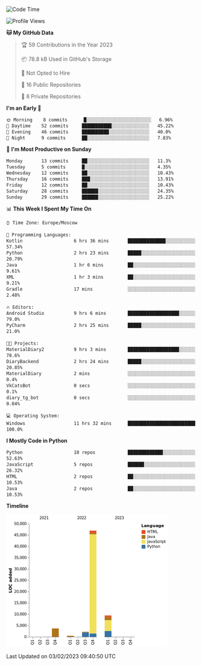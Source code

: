 <!--START_SECTION:waka-->
![Code Time](http://img.shields.io/badge/Code%20Time-14%20hrs%2015%20mins-blue)

![Profile Views](http://img.shields.io/badge/Profile%20Views-72-blue)

**🐱 My GitHub Data** 

> 🏆 59 Contributions in the Year 2023
 > 
> 📦 78.8 kB Used in GitHub's Storage 
 > 
> 🚫 Not Opted to Hire
 > 
> 📜 16 Public Repositories 
 > 
> 🔑 8 Private Repositories  
 > 
**I'm an Early 🐤** 

```text
🌞 Morning    8 commits      █░░░░░░░░░░░░░░░░░░░░░░░░   6.96% 
🌆 Daytime    52 commits     ███████████░░░░░░░░░░░░░░   45.22% 
🌃 Evening    46 commits     ██████████░░░░░░░░░░░░░░░   40.0% 
🌙 Night      9 commits      ██░░░░░░░░░░░░░░░░░░░░░░░   7.83%

```
📅 **I'm Most Productive on Sunday** 

```text
Monday       13 commits     ██░░░░░░░░░░░░░░░░░░░░░░░   11.3% 
Tuesday      5 commits      █░░░░░░░░░░░░░░░░░░░░░░░░   4.35% 
Wednesday    12 commits     ██░░░░░░░░░░░░░░░░░░░░░░░   10.43% 
Thursday     16 commits     ███░░░░░░░░░░░░░░░░░░░░░░   13.91% 
Friday       12 commits     ██░░░░░░░░░░░░░░░░░░░░░░░   10.43% 
Saturday     28 commits     ██████░░░░░░░░░░░░░░░░░░░   24.35% 
Sunday       29 commits     ██████░░░░░░░░░░░░░░░░░░░   25.22%

```


📊 **This Week I Spent My Time On** 

```text
⌚︎ Time Zone: Europe/Moscow

💬 Programming Languages: 
Kotlin                   6 hrs 36 mins       ██████████████░░░░░░░░░░░   57.34% 
Python                   2 hrs 23 mins       █████░░░░░░░░░░░░░░░░░░░░   20.79% 
Java                     1 hr 6 mins         ██░░░░░░░░░░░░░░░░░░░░░░░   9.61% 
XML                      1 hr 3 mins         ██░░░░░░░░░░░░░░░░░░░░░░░   9.21% 
Gradle                   17 mins             ░░░░░░░░░░░░░░░░░░░░░░░░░   2.48%

🔥 Editors: 
Android Studio           9 hrs 6 mins        ███████████████████░░░░░░   79.0% 
PyCharm                  2 hrs 25 mins       █████░░░░░░░░░░░░░░░░░░░░   21.0%

🐱‍💻 Projects: 
MaterialDiary2           9 hrs 3 mins        ███████████████████░░░░░░   78.6% 
DiaryBackend             2 hrs 24 mins       █████░░░░░░░░░░░░░░░░░░░░   20.85% 
MaterialDiary            2 mins              ░░░░░░░░░░░░░░░░░░░░░░░░░   0.4% 
VkCatsBot                0 secs              ░░░░░░░░░░░░░░░░░░░░░░░░░   0.1% 
diary_tg_bot             0 secs              ░░░░░░░░░░░░░░░░░░░░░░░░░   0.04%

💻 Operating System: 
Windows                  11 hrs 32 mins      █████████████████████████   100.0%

```

**I Mostly Code in Python** 

```text
Python                   10 repos            █████████████░░░░░░░░░░░░   52.63% 
JavaScript               5 repos             ██████░░░░░░░░░░░░░░░░░░░   26.32% 
HTML                     2 repos             ██░░░░░░░░░░░░░░░░░░░░░░░   10.53% 
Java                     2 repos             ██░░░░░░░░░░░░░░░░░░░░░░░   10.53%

```


**Timeline**

![Chart not found](https://raw.githubusercontent.com/Adlemex/Adlemex/main/charts/bar_graph.png) 


 Last Updated on 03/02/2023 09:40:50 UTC
<!--END_SECTION:waka-->
